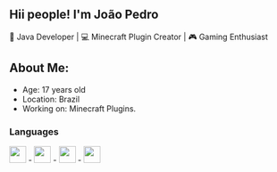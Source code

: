 ## Hii people! I'm João Pedro

🌟 Java Developer | 💻 Minecraft Plugin Creator | 🎮 Gaming Enthusiast

## About Me:
- Age: 17 years old
- Location: Brazil
- Working on: Minecraft Plugins.

<h3>Languages</h3>
<div sytle="display: inline_block">
  <img src="https://cdn.jsdelivr.net/gh/devicons/devicon@latest/icons/java/java-original-wordmark.svg" height="30" weight="40"/> - <img src="https://cdn.jsdelivr.net/gh/devicons/devicon@latest/icons/javascript/javascript-original.svg" height="30" weight="40"/> - <img src="https://cdn.jsdelivr.net/gh/devicons/devicon@latest/icons/typescript/typescript-original.svg" height="30" weight="40"/> - <img src="https://cdn.jsdelivr.net/gh/devicons/devicon@latest/icons/python/python-original.svg" height="30" weight="40"/>
</div>
